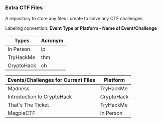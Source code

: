 ### Extra CTF Files

A repository to store any files I create to solve any CTF challenges <br>

Labeling convention: <b>Event Type or Platform - Name of Event/Challenge</b> <br>

| Types                  | Acronym |
|------------------------|---------|
| In Person              | ip      |
| TryHackMe              | thm     |
| CryptoHack             | ch      |

| Events/Challenges for Current Files | Platform |
|-------------------------------------|----------|
| Madness                            | TryHackMe |
| Introduction to CryptoHack        | CryptoHack |
| That's The Ticket                  | TryHackMe |
| MagpieCTF                          | In Person |
